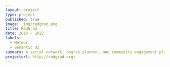 ```yaml
---
layout: project
type: project
published: true
image:  img/radgrad.png
title: RadGrad
date: 2016 - 2022
labels:
  - Meteor
  - Semantic UI
summary: A social network, degree planner, and community engagement platform for computer science students.
projecturl: http://radgrad.org/
---
```

